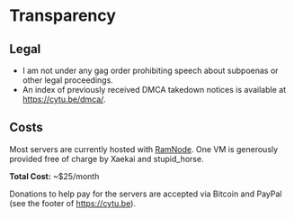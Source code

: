 # Transparency

## Legal

  * I am not under any gag order prohibiting speech about subpoenas or other
    legal proceedings.
  * An index of previously received DMCA takedown notices is available at
    https://cytu.be/dmca/.

## Costs

Most servers are currently hosted with [RamNode](http://ramnode.com/).  One
VM is generously provided free of charge by Xaekai and stupid\_horse.

**Total Cost:** ~$25/month

Donations to help pay for the servers are accepted via
Bitcoin and PayPal (see the footer of https://cytu.be).

